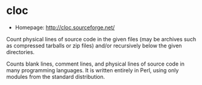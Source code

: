 # cloc

* Homepage: http://cloc.sourceforge.net/

Count physical lines of source code in the given files (may be archives
 such as compressed tarballs or zip files) and/or recursively below the
 given directories.

 Counts blank lines, comment lines, and physical lines of source code in
 many programming languages. It is written entirely in Perl, using only
 modules from the standard distribution.
